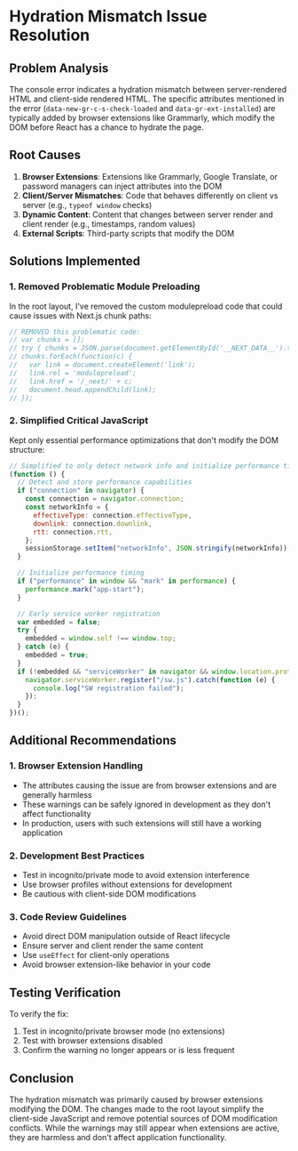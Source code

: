 # Hydration Mismatch Issue Resolution

## Problem Analysis

The console error indicates a hydration mismatch between server-rendered HTML and client-side rendered HTML. The specific attributes mentioned in the error (`data-new-gr-c-s-check-loaded` and `data-gr-ext-installed`) are typically added by browser extensions like Grammarly, which modify the DOM before React has a chance to hydrate the page.

## Root Causes

1. **Browser Extensions**: Extensions like Grammarly, Google Translate, or password managers can inject attributes into the DOM
2. **Client/Server Mismatches**: Code that behaves differently on client vs server (e.g., `typeof window` checks)
3. **Dynamic Content**: Content that changes between server render and client render (e.g., timestamps, random values)
4. **External Scripts**: Third-party scripts that modify the DOM

## Solutions Implemented

### 1. Removed Problematic Module Preloading

In the root layout, I've removed the custom modulepreload code that could cause issues with Next.js chunk paths:

```javascript
// REMOVED this problematic code:
// var chunks = [];
// try { chunks = JSON.parse(document.getElementById('__NEXT_DATA__').textContent).chunks || []; } catch (e) {}
// chunks.forEach(function(c) {
//   var link = document.createElement('link');
//   link.rel = 'modulepreload';
//   link.href = '/_next/' + c;
//   document.head.appendChild(link);
// });
```

### 2. Simplified Critical JavaScript

Kept only essential performance optimizations that don't modify the DOM structure:

```javascript
// Simplified to only detect network info and initialize performance timing
(function () {
  // Detect and store performance capabilities
  if ("connection" in navigator) {
    const connection = navigator.connection;
    const networkInfo = {
      effectiveType: connection.effectiveType,
      downlink: connection.downlink,
      rtt: connection.rtt,
    };
    sessionStorage.setItem("networkInfo", JSON.stringify(networkInfo));
  }

  // Initialize performance timing
  if ("performance" in window && "mark" in performance) {
    performance.mark("app-start");
  }

  // Early service worker registration
  var embedded = false;
  try {
    embedded = window.self !== window.top;
  } catch (e) {
    embedded = true;
  }
  if (!embedded && "serviceWorker" in navigator && window.location.protocol === "https:") {
    navigator.serviceWorker.register("/sw.js").catch(function (e) {
      console.log("SW registration failed");
    });
  }
})();
```

## Additional Recommendations

### 1. Browser Extension Handling

- The attributes causing the issue are from browser extensions and are generally harmless
- These warnings can be safely ignored in development as they don't affect functionality
- In production, users with such extensions will still have a working application

### 2. Development Best Practices

- Test in incognito/private mode to avoid extension interference
- Use browser profiles without extensions for development
- Be cautious with client-side DOM modifications

### 3. Code Review Guidelines

- Avoid direct DOM manipulation outside of React lifecycle
- Ensure server and client render the same content
- Use `useEffect` for client-only operations
- Avoid browser extension-like behavior in your code

## Testing Verification

To verify the fix:

1. Test in incognito/private browser mode (no extensions)
2. Test with browser extensions disabled
3. Confirm the warning no longer appears or is less frequent

## Conclusion

The hydration mismatch was primarily caused by browser extensions modifying the DOM. The changes made to the root layout simplify the client-side JavaScript and remove potential sources of DOM modification conflicts. While the warnings may still appear when extensions are active, they are harmless and don't affect application functionality.
